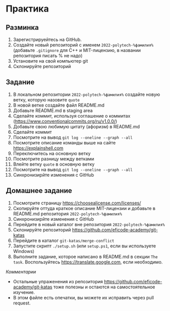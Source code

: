 # Практика

## Разминка

1. Зарегистрируейтесь на GitHub.
2. Создайте новый репозиторий с именем `2022-polytech-%фамилия%` (добавьте `.gitignore` для C++ и MIT-лицензию, в названии репозитория писать % не надо)
3. Установите на свой компьютер git
4. Склонируйте репозиторий

## Задание

1. В локальном репозитории `2022-polytech-%фамилия%` создайте новую ветку, которую назовите `quote`
2. В новой ветке создайте файл README.md
3. Добавьте README.md в staging area
4. Сделайте коммит, используя соглашение о коммитах (https://www.conventionalcommits.org/ru/v1.0.0/)
5. Добавьте свою любимую цитату (афоризм) в README.md
6. Сделайте коммит
7. Посмотрите на вывод `git log --oneline --graph --all`
8. Посмотрите описание команды выше на сайте https://explainshell.com
9. Переключитесь на основную ветку
10. Посмотрите разницу между ветками
11. Влейте ветку `quote` в основную ветку
12. Посмотрите на вывод `git log --oneline --graph --all`
13. Синхронизирйте изменения с GitHub

## Домашнее задание

1. Посмотрите страницу https://choosealicense.com/licenses/
2. Скопируйте оттуда краткое описание MIT-лицензии и добавьте в README.md репозитория `2022-polytech-%фамилия%`
3. Синхронизирйте изменения с GitHub
4. Перейдите в новый каталог вне репозитория `2022-polytech-%фамилия%`
5. Склонируйте репозиторий https://github.com/eficode-academy/git-katas
6. Перейдите в каталог `git-katas/merge-conflict`
7. Запустите скрипт `./setup.sh` (или `setup.ps1`, если вы используете Windows)
8. Выполните задание, которое написано в README.md в секции `The task`. Воспользуйтесь https://translate.google.com, если необходимо.

*Комментарии*
- Остальные упраженения из репозитория https://github.com/eficode-academy/git-katas тоже полезны и остаются на самостоятельное изучение.
- В этом файле есть опечатки, вы можете их исправить через pull request.

